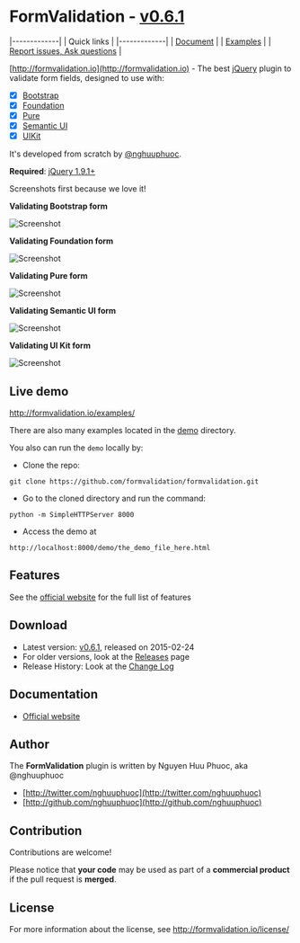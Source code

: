 # FormValidation - [v0.6.1](http://formvalidation.io/download/)

|-------------|
| Quick links |
|-------------|
| [Document](http://formvalidation.io)                                             |
| [Examples](http://formvalidation.io/examples/)                                   |
| [Report issues, Ask questions](https://github.com/formvalidation/support/issues) |

[http://formvalidation.io](http://formvalidation.io) - The best [jQuery](http://jquery.com/) plugin to validate form fields, designed to use with:

- [x] [Bootstrap](http://getbootstrap.com/)
- [x] [Foundation](http://foundation.zurb.com/)
- [x] [Pure](http://purecss.io/)
- [x] [Semantic UI](http://semantic-ui.com/)
- [x] [UIKit](http://getuikit.com/)

It's developed from scratch by [@nghuuphuoc](http://twitter.com/nghuuphuoc).

__Required__: [jQuery 1.9.1+](http://jquery.com/)

Screenshots first because we love it!

__Validating Bootstrap form__

![Screenshot](screenshots/bootstrap.gif)

__Validating Foundation form__

![Screenshot](screenshots/foundation.gif)

__Validating Pure form__

![Screenshot](screenshots/pure.gif)

__Validating Semantic UI form__

![Screenshot](screenshots/semantic.gif)

__Validating UI Kit form__

![Screenshot](screenshots/uikit.gif)

## Live demo

http://formvalidation.io/examples/

There are also many examples located in the [demo](demo) directory.

You also can run the ```demo``` locally by:

* Clone the repo: 

```
git clone https://github.com/formvalidation/formvalidation.git
```

* Go to the cloned directory and run the command: 

```
python -m SimpleHTTPServer 8000
```

* Access the demo at 

```
http://localhost:8000/demo/the_demo_file_here.html
```

## Features

See the [official website](http://formvalidation.io) for the full list of features

## Download

* Latest version: [v0.6.1](http://formvalidation.io/download/), released on 2015-02-24
* For older versions, look at the [Releases](https://github.com/formvalidation/formvalidation/releases) page
* Release History: Look at the [Change Log](CHANGELOG.md)

## Documentation

* [Official website](http://formvalidation.io)

## Author

The __FormValidation__ plugin is written by Nguyen Huu Phuoc, aka @nghuuphuoc

* [http://twitter.com/nghuuphuoc](http://twitter.com/nghuuphuoc)
* [http://github.com/nghuuphuoc](http://github.com/nghuuphuoc)

## Contribution

Contributions are welcome!

Please notice that **your code** may be used as part of a **commercial product** if the pull request is **merged**.

## License

For more information about the license, see http://formvalidation.io/license/